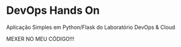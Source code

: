 # DevOps Hands On
Aplicação Simples em Python/Flask do Laboratório DevOps & Cloud


MEXER NO MEU CÓDIGO!!!